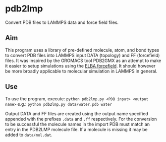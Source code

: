 # pdb2lmp
Convert PDB files to LAMMPS data and force field files.

## Aim
This program uses a library of pre-defined molecule, atom, and bond types to convert PDB files into LAMMPS input DATA (topology) and FF (forcefield) files.  It was inspired by the GROMACS tool PDB2GMX as an attempt to make it easier to setup simulations using the [ELBA forcefield](https://github.com/orsim/elba-lammps).  It should however be more broadly applicable to molecular simulation in LAMMPS in general.

## Use
To use the program, execute:
`python pdb2lmp.py <PDB input> <output name>`
e.g.:
`python pdb2lmp.py data/water.pdb water`

  Output DATA and FF files are created using the output name specified appended with the prefixes `.data` and `.ff` respectively.  For the conversion to be successful the molecule names in the import PDB must match an entry in the PDB2LMP molecule file.  If a molecule is missing it may be added to `data/mol.dat`.
